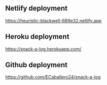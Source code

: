 ## Netlify deployment

https://heuristic-blackwell-689e32.netlify.app

## Heroku deployment

https://snack-a-log.herokuapp.com/


## Github deployment

https://github.com/ECaballero24/snack-a-log


